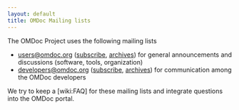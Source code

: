 ```yaml
---
layout: default
title: OMDoc Mailing lists
---
```


The OMDoc Project uses the following mailing lists 

* users@omdoc.org ([subscribe]("http://lists.jacobs-university.de/mailman/listinfo/project-omdoc"), [archives]("http://lists.jacobs-university.de/mailman/private/project-omdoc")) for general announcements and discussions (software, tools, organization) 
* developers@omdoc.org ([subscribe]("http://lists.jacobs-university.de/mailman/listinfo/project-omdoc-dev"), [archives]("http://lists.jacobs-university.de/mailman/private/project-omdoc-dev")) for communication among the OMDoc developers 

We try to keep a [wiki:FAQ] for these mailing lists and integrate questions into the OMDoc portal. 
